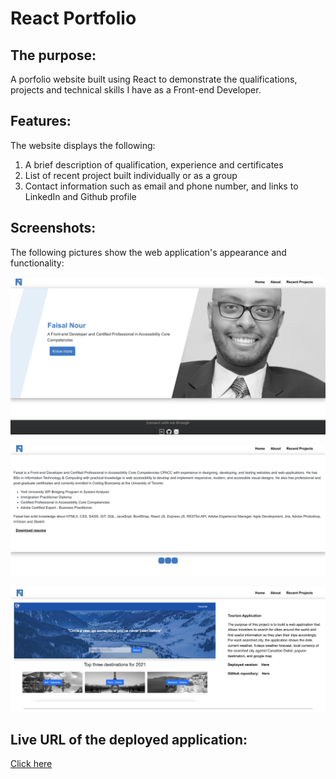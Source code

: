 # React Portfolio

## The purpose:

A porfolio website built using React to demonstrate the qualifications, projects and technical skills I have as a Front-end Developer.

## Features:

The website displays the following:

1. A brief description of qualification, experience and certificates
2. List of recent project built individually or as a group
3. Contact information such as email and phone number, and links to LinkedIn and Github profile

## Screenshots:

The following pictures show the web application's appearance and functionality:

![Homepage Picture](./img/HomePage.png)

![About Page Picture](./img/AboutPage.png)

![Recent Projects Picture](./img/RecentProjects.png)

## Live URL of the deployed application:

[Click here](https://faisalsnour.github.io/reactportfolio/)
